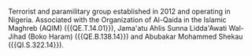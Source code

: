  Terrorist and paramilitary group established in 2012 and operating in Nigeria. 
Associated with the Organization of Al-Qaida in the Islamic Maghreb (AQIM) 
({{QE.T.14.01}}), Jama'atu Ahlis Sunna Lidda'Awati Wal-Jihad (Boko Haram) 
({{QE.B.138.14}}) and Abubakar Mohammed Shekau ({{QI.S.322.14}}). 
